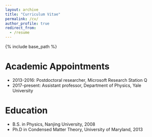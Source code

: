 ```yaml
---
layout: archive
title: "Curriculum Vitae"
permalink: /cv/
author_profile: true
redirect_from:
  - /resume
---
```


{% include base_path %}

Academic Appointments
======
* 2013-2016: Postdoctoral researcher, Microsoft Research Station Q
* 2017-present: Assistant professor, Department of Physics, Yale University

Education
======
* B.S. in Physics, Nanjing University, 2008
* Ph.D in Condensed Matter Theory, University of Maryland, 2013


  

